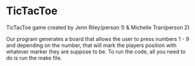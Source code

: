 # TicTacToe
TicTacToe game created by Jenn Riley(person 1) &amp; Michelle Tran(person 2)

Our program generates a board that allows the user to press numbers 1 - 9 and depending on the number, that will mark the players position with whatever marker they are suppose to be. To run the code, all you need to do is run the make file. 
